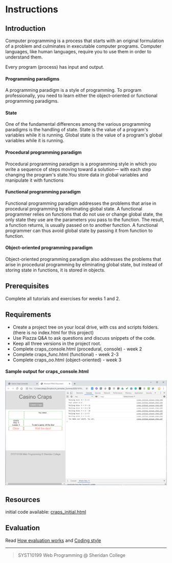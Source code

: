 # Instructions
## Introduction

Computer programming is a process that starts with an original formulation of a problem and culminates in executable computer programs. Computer languages, like human languages, require you to use them in order to understand them.

Every program (process) has input and output. 

#### Programming paradigms
A programming paradigm is a style of programming. To program professionally, you need to learn either the object-oriented or functional programming paradigms.

#### State
One of the fundamental differences among the various programming paradigms is the handling of state. State is the value of a program's variables while it is running. Global state is the value of a program's global variables while it is running.

#### Procedural programming paradigm
Procedural programming paradigm is a programming style in which you write a sequence of steps moving toward a solution— with each step changing the program's state.You store data in global variables and manipulate it with functions

#### Functional programming paradigm
Functional programming paradigm addresses the problems that arise in procedural programming by eliminating global state. A functional programmer relies on functions that do not use or change global state, the only state they use are the parameters you pass to the function. The result, a function returns, is usually passed on to another function. A functional programmer can thus avoid global state by passing it from function to function.

#### Object-oriented programming paradigm
Object-oriented programming paradigm also addresses the problems that arise in procedural programming by eliminating global state, but instead of storing state in functions, it is stored in objects.


## Prerequisites

Complete all tutorials and exercises for weeks 1 and 2.

## Requirements

- Create a project tree on your local drive, with css and scripts folders. (there is no index.html for this project)
- Use Piazza Q&A to ask questions and discuss snippets of the code.
- Keep all three versions in the project root.
- Complete craps_console.html (procedural, console) - week 2
- Complete craps_func.html (functional) - week 2-3
- Complete craps_oo.html (object-oriented) - week 3

#### Sample output for craps_console.html
![craps_initial_sample_output.png](craps_initial_sample_output.png)

## Resources

initial code available: [craps_initial.html](craps_initial.html)

## Evaluation

Read [How evaluation works](how_evaluation_works.md) and [Coding style](coding_style.md)

---

> SYST10199 Web Programming @ Sheridan College
